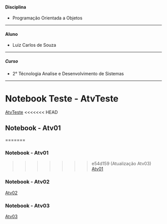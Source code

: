 #### Disciplina
* Programação Orientada a Objetos
**********************
#### Aluno
   * Luiz Carlos de Souza
**********************

##### Curso
   * 2° Técnologia Analise e Desenvolvimento de Sistemas   
**********************

# Notebook Teste - AtvTeste

[AtvTeste](https://github.com/lcsouzacvel/IFPR_CVEL/blob/main/poo/AtvTeste/notebook/AtividadeTeste.ipynb)
<<<<<<< HEAD
           


## Notebook - Atv01

=======

### Notebook - Atv01
>>>>>>> e54d159 (Atualização Atv03)
[Atv01](https://github.com/lcsouzacvel/IFPR_CVEL/blob/main/poo/Atv01/notebook/Atv01.ipynb)

### Notebook - Atv02
[Atv02](https://github.com/lcsouzacvel/IFPR_CVEL/blob/main/poo/Atv02/notebook/Atv02.ipynb)

### Notebook - Atv03
[Atv03](https://github.com/lcsouzacvel/IFPR_CVEL/blob/main/poo/Atv03/notebook/Atv03.ipynb)
